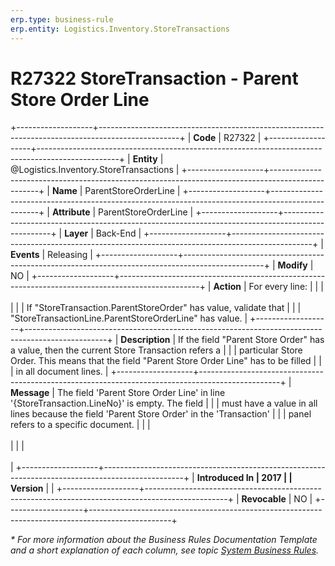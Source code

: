 ```yaml
---
erp.type: business-rule
erp.entity: Logistics.Inventory.StoreTransactions
---
```


# R27322 StoreTransaction - Parent Store Order Line
+-------------------+--------------------------------------------------------------------------------------------------+
| **Code**          | R27322                                                                                           |
+-------------------+--------------------------------------------------------------------------------------------------+
| **Entity**        | @Logistics.Inventory.StoreTransactions                                                           |
+-------------------+--------------------------------------------------------------------------------------------------+
| **Name**          | ParentStoreOrderLine                                                                             |
+-------------------+--------------------------------------------------------------------------------------------------+
| **Attribute**     | ParentStoreOrderLine                                                                             |
+-------------------+--------------------------------------------------------------------------------------------------+
| **Layer**         | Back-End                                                                                         |
+-------------------+--------------------------------------------------------------------------------------------------+
| **Events**        | Releasing                                                                                        |
+-------------------+--------------------------------------------------------------------------------------------------+
| **Modify**        | NO                                                                                               |
+-------------------+--------------------------------------------------------------------------------------------------+
| **Action**        | For every line:                                                                                  |
|                   | <br/><br/>                                                                                       |
|                   | If \"StoreTransaction.ParentStoreOrder\" has value, validate that                                |
|                   | \"StoreTransactionLine.ParentStoreOrderLine\" has value.                                         |
+-------------------+--------------------------------------------------------------------------------------------------+
| **Description**   | If the field \"Parent Store Order\" has a value, then the current Store Transaction refers a     |
|                   | particular Store Order. This means that the field \"Parent Store Order Line\" has to be filled   |
|                   | in all document lines.                                                                           |
+-------------------+--------------------------------------------------------------------------------------------------+
| **Message**       | The field \'Parent Store Order Line\' in line \'{StoreTransaction.LineNo}\' is empty. The field  |
|                   | must have a value in all lines because the field \'Parent Store Order\' in the \'Transaction\'   |
|                   | panel refers to a specific document.                                                             |
|                   | <br/><br/>                                                                                       |
|                   | <br/><br/>                                                                                       |
+-------------------+--------------------------------------------------------------------------------------------------+
| **Introduced In   | 2017                                                                                             |
| Version**         |                                                                                                  |
+-------------------+--------------------------------------------------------------------------------------------------+
| **Revocable**     | NO                                                                                               |
+-------------------+--------------------------------------------------------------------------------------------------+

*\* For more information about the Business Rules Documentation Template and a short explanation of each column, see
topic [System Business Rules](../templates/template-description-system-business-rules.md).*

